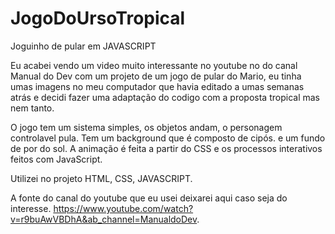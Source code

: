 # JogoDoUrsoTropical
Joguinho de pular em JAVASCRIPT

Eu acabei vendo um video muito interessante no youtube no do canal Manual do Dev com um projeto de um jogo de pular do Mario, 
eu tinha umas imagens no meu computador que havia editado a umas semanas atrás e decidi fazer uma adaptação do codigo com a 
proposta tropical mas nem tanto.

O jogo tem um sistema simples, os objetos andam, o personagem controlavel pula. Tem um background que é composto de cipós.
e um fundo de por do sol. A animação é feita a partir do CSS e os processos interativos feitos com JavaScript.

Utilizei no projeto HTML, CSS, JAVASCRIPT.

A fonte do canal do youtube que eu usei deixarei aqui caso seja do interesse. https://www.youtube.com/watch?v=r9buAwVBDhA&ab_channel=ManualdoDev.
